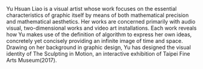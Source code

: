 Yu Hsuan Liao is a visual artist whose work focuses on the essential characteristics of graphic itself by means of both mathematical precision and mathematical aesthetics. Her works are concerned primarily with audio visual, two-dimensional works and video art installations. Each work reveals how Yu makes use of the definition of algorithm to express her own ideas, concretely yet concisely providing an infinite image of time and space. Drawing on her background in graphic design, Yu has designed the visual identity of The Sculpting in Motion, an interactive exhibition of Taipei Fine Arts Museum(2017).